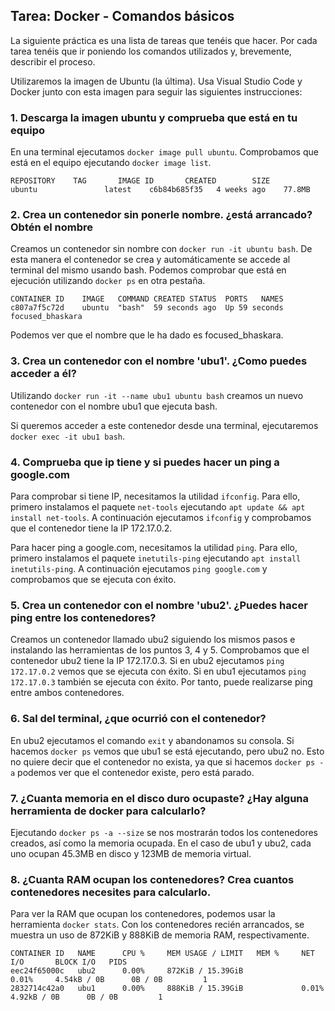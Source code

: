 ## Tarea: Docker - Comandos básicos
La siguiente práctica es una lista de tareas que tenéis que hacer. Por cada tarea tenéis que ir poniendo los comandos utilizados y, brevemente, describir el proceso.

Utilizaremos la imagen de Ubuntu (la última). Usa Visual Studio Code y Docker junto con esta imagen para seguir las siguientes instrucciones:
### 1. Descarga la imagen ubuntu y comprueba que está en tu equipo

En una terminal ejecutamos `docker image pull ubuntu`. Comprobamos que está en el equipo ejecutando `docker image list`.
```
REPOSITORY    TAG       IMAGE ID       CREATED        SIZE
ubuntu               latest    c6b84b685f35   4 weeks ago    77.8MB
```
### 2. Crea un contenedor sin ponerle nombre. ¿está arrancado? Obtén el nombre
Creamos un contenedor sin nombre con `docker run -it ubuntu bash`. De esta manera el contenedor se crea y automáticamente se accede al terminal del mismo usando bash. Podemos comprobar que está en ejecución utilizando `docker ps` en otra pestaña.
```
CONTAINER ID    IMAGE   COMMAND CREATED STATUS  PORTS   NAMES
c807a7f5c72d    ubuntu  "bash"  59 seconds ago  Up 59 seconds   focused_bhaskara
```
Podemos ver que el nombre que le ha dado es focused_bhaskara.
### 3. Crea un contenedor con el nombre 'ubu1'. ¿Como puedes acceder a él?
Utilizando `docker run -it --name ubu1 ubuntu bash` creamos un nuevo contenedor con el nombre ubu1 que ejecuta bash.

Si queremos acceder a este contenedor desde una terminal, ejecutaremos `docker exec -it ubu1 bash`.
### 4. Comprueba que ip tiene y si puedes hacer un ping a google.com
Para comprobar si tiene IP, necesitamos la utilidad `ifconfig`. Para ello, primero instalamos el paquete `net-tools` ejecutando `apt update && apt install net-tools`. A continuación ejecutamos `ifconfig` y comprobamos que el contenedor tiene la IP 172.17.0.2.

Para hacer ping a google.com, necesitamos la utilidad `ping`. Para ello, primero instalamos el paquete `inetutils-ping` ejecutando `apt install inetutils-ping`. A continuación ejecutamos `ping google.com` y comprobamos que se ejecuta con éxito.
### 5. Crea un contenedor con el nombre 'ubu2'. ¿Puedes hacer ping entre los contenedores?
Creamos un contenedor llamado ubu2 siguiendo los mismos pasos e instalando las herramientas de los puntos 3, 4 y 5. Comprobamos que el contenedor ubu2 tiene la IP 172.17.0.3. Si en ubu2 ejecutamos `ping 172.17.0.2` vemos que se ejecuta con éxito. Si en ubu1 ejecutamos `ping 172.17.0.3` también se ejecuta con éxito. Por tanto, puede realizarse ping entre ambos contenedores.
### 6. Sal del terminal, ¿que ocurrió con el contenedor?
En ubu2 ejecutamos el comando `exit` y abandonamos su consola. Si hacemos `docker ps` vemos que ubu1 se está ejecutando, pero ubu2 no. Esto no quiere decir que el contenedor no exista, ya que si hacemos `docker ps -a` podemos ver que el contenedor existe, pero está parado.
### 7. ¿Cuanta memoria en el disco duro ocupaste? ¿Hay alguna herramienta de docker para calcularlo?
Ejecutando `docker ps -a --size` se nos mostrarán todos los contenedores creados, así como la memoria ocupada. En el caso de ubu1 y ubu2, cada uno ocupan 45.3MB en disco y 123MB de memoria virtual.
### 8. ¿Cuanta RAM ocupan los contenedores? Crea cuantos contenedores necesites para calcularlo.
Para ver la RAM que ocupan los contenedores, podemos usar la herramienta `docker stats`. Con los contenedores recién arrancados, se muestra un uso de 872KiB y 888KiB de memoria RAM, respectivamente.
```
CONTAINER ID   NAME      CPU %     MEM USAGE / LIMIT   MEM %     NET I/O       BLOCK I/O   PIDS
eec24f65000c   ubu2      0.00%     872KiB / 15.39GiB              0.01%     4.54kB / 0B      0B / 0B         1
2832714c42a0   ubu1      0.00%     888KiB / 15.39GiB             0.01%     4.92kB / 0B      0B / 0B         1
```
